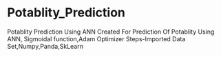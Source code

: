 # Potablity_Prediction
Potablity Prediction Using ANN
Created For Prediction Of Potablity Using ANN, Sigmoidal function,Adam Optimizer
Steps-Imported Data Set,Numpy,Panda,SkLearn
